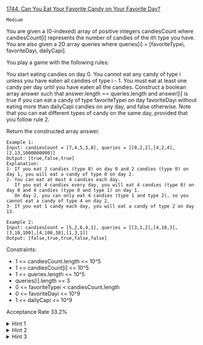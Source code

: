 [1744. Can You Eat Your Favorite Candy on Your Favorite Day?](https://leetcode.com/problems/can-you-eat-your-favorite-candy-on-your-favorite-day/description/)

`Medium`

You are given a (0-indexed) array of positive integers candiesCount where candiesCount[i] represents the number of candies of the ith type you have. You are also given a 2D array queries where queries[i] = [favoriteTypei, favoriteDayi, dailyCapi].

You play a game with the following rules:

You start eating candies on day 0.
You cannot eat any candy of type i unless you have eaten all candies of type i - 1.
You must eat at least one candy per day until you have eaten all the candies.
Construct a boolean array answer such that answer.length == queries.length and answer[i] is true if you can eat a candy of type favoriteTypei on day favoriteDayi without eating more than dailyCapi candies on any day, and false otherwise. Note that you can eat different types of candy on the same day, provided that you follow rule 2.

Return the constructed array answer.

```
Example 1:
Input: candiesCount = [7,4,5,3,8], queries = [[0,2,2],[4,2,4],[2,13,1000000000]]
Output: [true,false,true]
Explanation:
1- If you eat 2 candies (type 0) on day 0 and 2 candies (type 0) on day 1, you will eat a candy of type 0 on day 2.
2- You can eat at most 4 candies each day.
   If you eat 4 candies every day, you will eat 4 candies (type 0) on day 0 and 4 candies (type 0 and type 1) on day 1.
   On day 2, you can only eat 4 candies (type 1 and type 2), so you cannot eat a candy of type 4 on day 2.
3- If you eat 1 candy each day, you will eat a candy of type 2 on day 13.

Example 2:
Input: candiesCount = [5,2,6,4,1], queries = [[3,1,2],[4,10,3],[3,10,100],[4,100,30],[1,3,1]]
Output: [false,true,true,false,false]
``` 

Constraints:

- 1 <= candiesCount.length <= 10^5
- 1 <= candiesCount[i] <= 10^5
- 1 <= queries.length <= 10^5
- queries[i].length == 3
- 0 <= favoriteTypei < candiesCount.length
- 0 <= favoriteDayi <= 10^9
- 1 <= dailyCapi <= 10^9

Acceptance Rate
33.2%

<details>
<summary>Hint 1</summary>

The query is true if and only if your favorite day is in between the earliest and latest possible days to eat your favorite candy.

</details>

<details>
<summary>Hint 2</summary>

To get the earliest day, you need to eat dailyCap candies every day. To get the latest day, you need to eat 1 candy every day.

</details>

<details>
<summary>Hint 3</summary>

The latest possible day is the total number of candies with a smaller type plus the number of your favorite candy minus 1.

</details>